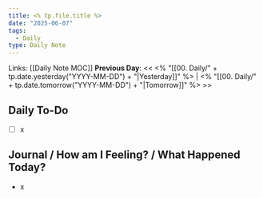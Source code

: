 ```yaml
---
title: <% tp.file.title %>
date: "2025-06-07"
tags:
  - Daily
type: Daily Note
---
```


Links: [[Daily Note MOC]]
**Previous Day**: << <% "[[00. Daily/" + tp.date.yesterday("YYYY-MM-DD") + "|Yesterday]]" %> | <% "[[00. Daily/" + tp.date.tomorrow("YYYY-MM-DD") + "|Tomorrow]]" %> >>

## Daily To-Do
- [ ] x
## Journal / How am I Feeling? / What Happened Today?
- x